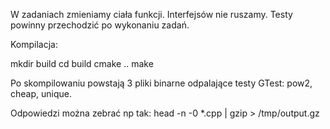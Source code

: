 W zadaniach zmieniamy ciała funkcji. Interfejsów nie ruszamy. Testy powinny przechodzić po wykonaniu zadań.

Kompilacja:

mkdir build
cd build
cmake ..
make

Po skompilowaniu powstają 3 pliki binarne odpalające testy GTest: pow2, cheap, unique.

Odpowiedzi można zebrać np tak:
head -n -0 *.cpp | gzip > /tmp/output.gz
